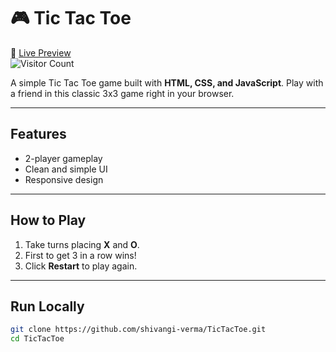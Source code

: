 # 🎮 Tic Tac Toe  
🔗 [Live Preview](https://shivangi-verma.github.io/TicTacToe/)  
![Visitor Count](https://visitor-badge.laobi.icu/badge?page_id=shivangi-verma.TicTacToe)

A simple Tic Tac Toe game built with **HTML, CSS, and JavaScript**. Play with a friend in this classic 3x3 game right in your browser.

---

## Features
- 2-player gameplay  
- Clean and simple UI  
- Responsive design  

---

## How to Play
1. Take turns placing **X** and **O**.  
2. First to get 3 in a row wins!  
3. Click **Restart** to play again.  

---

## Run Locally
```bash
git clone https://github.com/shivangi-verma/TicTacToe.git
cd TicTacToe
